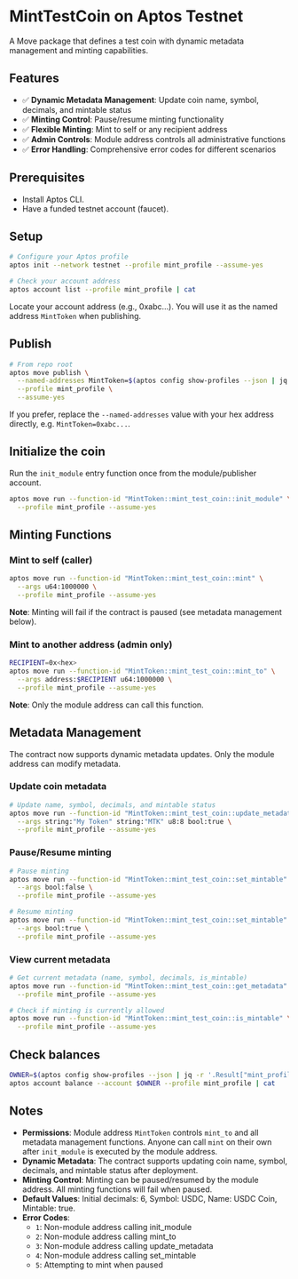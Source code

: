 # MintTestCoin on Aptos Testnet

A Move package that defines a test coin with dynamic metadata management and minting capabilities.

## Features

- ✅ **Dynamic Metadata Management**: Update coin name, symbol, decimals, and mintable status
- ✅ **Minting Control**: Pause/resume minting functionality
- ✅ **Flexible Minting**: Mint to self or any recipient address
- ✅ **Admin Controls**: Module address controls all administrative functions
- ✅ **Error Handling**: Comprehensive error codes for different scenarios

## Prerequisites
- Install Aptos CLI.
- Have a funded testnet account (faucet).

## Setup
```bash
# Configure your Aptos profile
aptos init --network testnet --profile mint_profile --assume-yes

# Check your account address
aptos account list --profile mint_profile | cat
```

Locate your account address (e.g., 0xabc...). You will use it as the named address `MintToken` when publishing.

## Publish
```bash
# From repo root
aptos move publish \
  --named-addresses MintToken=$(aptos config show-profiles --json | jq -r '.Result["mint_profile"].account') \
  --profile mint_profile \
  --assume-yes
```

If you prefer, replace the `--named-addresses` value with your hex address directly, e.g. `MintToken=0xabc...`.

## Initialize the coin
Run the `init_module` entry function once from the module/publisher account.
```bash
aptos move run --function-id "MintToken::mint_test_coin::init_module" \
  --profile mint_profile --assume-yes
```

## Minting Functions

### Mint to self (caller)
```bash
aptos move run --function-id "MintToken::mint_test_coin::mint" \
  --args u64:1000000 \
  --profile mint_profile --assume-yes
```
**Note**: Minting will fail if the contract is paused (see metadata management below).

### Mint to another address (admin only)
```bash
RECIPIENT=0x<hex>
aptos move run --function-id "MintToken::mint_test_coin::mint_to" \
  --args address:$RECIPIENT u64:1000000 \
  --profile mint_profile --assume-yes
```
**Note**: Only the module address can call this function.

## Metadata Management

The contract now supports dynamic metadata updates. Only the module address can modify metadata.

### Update coin metadata
```bash
# Update name, symbol, decimals, and mintable status
aptos move run --function-id "MintToken::mint_test_coin::update_metadata" \
  --args string:"My Token" string:"MTK" u8:8 bool:true \
  --profile mint_profile --assume-yes
```

### Pause/Resume minting
```bash
# Pause minting
aptos move run --function-id "MintToken::mint_test_coin::set_mintable" \
  --args bool:false \
  --profile mint_profile --assume-yes

# Resume minting
aptos move run --function-id "MintToken::mint_test_coin::set_mintable" \
  --args bool:true \
  --profile mint_profile --assume-yes
```

### View current metadata
```bash
# Get current metadata (name, symbol, decimals, is_mintable)
aptos move run --function-id "MintToken::mint_test_coin::get_metadata" \
  --profile mint_profile --assume-yes

# Check if minting is currently allowed
aptos move run --function-id "MintToken::mint_test_coin::is_mintable" \
  --profile mint_profile --assume-yes
```

## Check balances
```bash
OWNER=$(aptos config show-profiles --json | jq -r '.Result["mint_profile"].account')
aptos account balance --account $OWNER --profile mint_profile | cat
```

## Notes
- **Permissions**: Module address `MintToken` controls `mint_to` and all metadata management functions. Anyone can call `mint` on their own after `init_module` is executed by the module address.
- **Dynamic Metadata**: The contract supports updating coin name, symbol, decimals, and mintable status after deployment.
- **Minting Control**: Minting can be paused/resumed by the module address. All minting functions will fail when paused.
- **Default Values**: Initial decimals: 6, Symbol: USDC, Name: USDC Coin, Mintable: true.
- **Error Codes**: 
  - `1`: Non-module address calling init_module
  - `2`: Non-module address calling mint_to
  - `3`: Non-module address calling update_metadata
  - `4`: Non-module address calling set_mintable
  - `5`: Attempting to mint when paused
